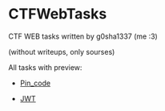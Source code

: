 # CTFWebTasks

CTF WEB tasks written by g0sha1337 (me :3)

(without writeups, only sourses)

All tasks with preview:

- [Pin_code](https://github.com/g0sha1337/CTFWebTasks/tree/main/pin_code)

- [JWT](https://github.com/g0sha1337/CTFWebTasks/tree/main/JWT)
